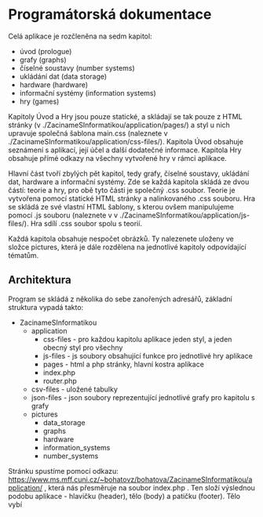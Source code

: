 # Programátorská dokumentace
Celá aplikace je rozčleněna na sedm kapitol: 
- úvod (prologue)
- grafy (graphs)
- číselné soustavy (number systems)
- ukládání dat (data storage)
- hardware (hardware)
- informační systémy (information systems)
- hry (games)

Kapitoly Úvod a Hry jsou pouze statické, a skládají se tak pouze z HTML stránky (v ./ZacinameSInformatikou/application/pages/) a styl u nich upravuje společná šablona main.css (naleznete v ./ZacinameSInformatikou/application/css-files/).
Kapitola Úvod obsahuje seznámení s aplikací, její účel a další dodatečné informace.
Kapitola Hry obsahuje přímé odkazy na všechny vytvořené hry v rámci aplikace.

Hlavní část tvoří zbylých pět kapitol, tedy grafy, číselné soustavy, ukládání dat, hardware a informační systémy.
Zde se každá kapitola skládá ze dvou částí: teorie a hry, pro obě tyto části je společný .css soubor.
Teorie je vytvořena pomocí statické HTML stránky a nalinkovaného .css souboru.
Hra se skládá ze své vlastní HTML šablony, s kterou ovšem manipulujeme pomocí .js souboru (naleznete v v ./ZacinameSInformatikou/application/js-files/). Hra sdílí .css soubor spolu s teorií.

Každá kapitola obsahuje nespočet obrázků. Ty nalezenete uloženy ve složce pictures, která je dále rozdělena na jednotlivé kapitoly odpovídající tématům.

## Architektura
Program se skládá z několika do sebe zanořených adresářů, základní struktura vypadá takto:
- ZacinameSInformatikou
    - application
        - css-files - pro každou kapitolu aplikace jeden styl, a jeden obecný styl pro všechny
        - js-files - js soubory obsahující funkce pro jednotlivé hry aplikace
        - pages - html a php stránky, hlavní kostra aplikace
        - index.php
        - router.php
    - csv-files - uložené tabulky
    - json-files - json soubory reprezentující jednotlivé grafy pro kapitolu s grafy
    - pictures
        - data_storage
        - graphs
        - hardware
        - information_systems
        - number_systems

Stránku spustíme pomocí odkazu: https://www.ms.mff.cuni.cz/~bohatovz/bohatova/ZacinameSInformatikou/application/ , která nás přesměruje na soubor index.php . Ten složí výslednou podobu aplikace - hlavičku (header), tělo (body) a patičku (footer).
Tělo vybí